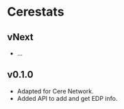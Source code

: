 # Cerestats

## vNext
- ...

## v0.1.0
- Adapted for Cere Network.
- Added API to add and get EDP info.
